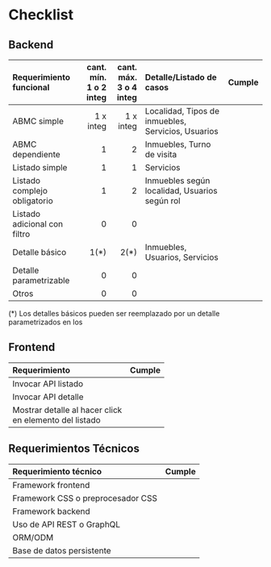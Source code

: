 # Checklist

## Backend

|Requerimiento funcional|cant. mín.<br>1 o 2 integ|cant. máx.<br>3 o 4 integ|Detalle/Listado de casos|Cumple|
|:-|-:|-:|:-|-|
|ABMC simple|1 x integ|1 x integ|Localidad, Tipos de inmuebles, Servicios, Usuarios
|ABMC dependiente|1|2|Inmuebles, Turno de visita
|Listado simple|1|1|Servicios
|Listado complejo obligatorio|1|2|Inmuebles según localidad, Usuarios según rol
|Listado adicional con filtro|0|0|
|Detalle básico|1(*)|2(*)|Inmuebles, Usuarios, Servicios
|Detalle parametrizable|0|0|
|Otros|0|0|

(\*) Los detalles básicos pueden ser reemplazado por un detalle parametrizados en los

## Frontend

|Requerimiento|Cumple|
|:-|-|
|Invocar API listado||
|Invocar API detalle||
|Mostrar detalle al hacer click <br>en elemento del listado||

## Requerimientos Técnicos

|Requerimiento técnico|Cumple|
|:-|-|
|Framework frontend||
|Framework CSS o preprocesador CSS||
|Framework backend||
|Uso de API REST o GraphQL||
|ORM/ODM||
|Base de datos persistente||
